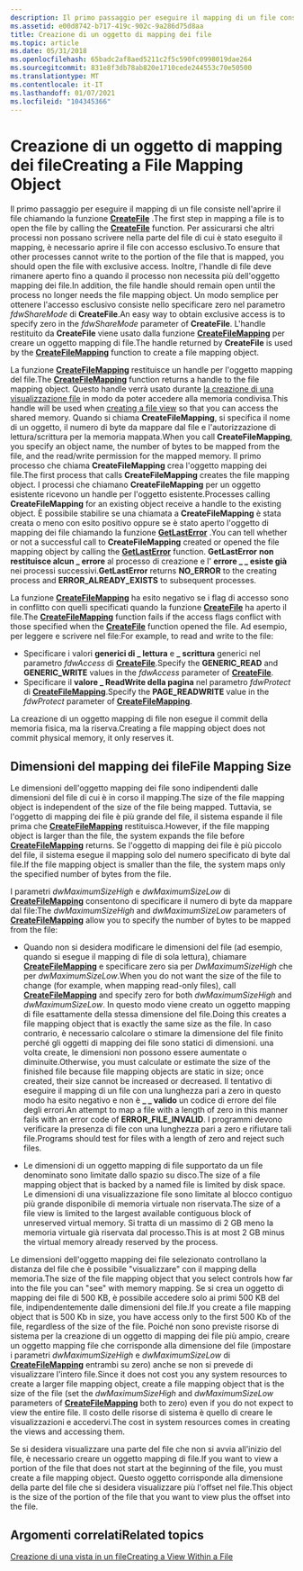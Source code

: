 ```yaml
---
description: Il primo passaggio per eseguire il mapping di un file consiste nell'aprire il file chiamando la funzione CreateFile.
ms.assetid: e00d8742-b717-419c-902c-9a286d75d8aa
title: Creazione di un oggetto di mapping dei file
ms.topic: article
ms.date: 05/31/2018
ms.openlocfilehash: 65badc2af8aed5211c2f5c590fc0998019dae264
ms.sourcegitcommit: 831e8f3db78ab820e1710cede244553c70e50500
ms.translationtype: MT
ms.contentlocale: it-IT
ms.lasthandoff: 01/07/2021
ms.locfileid: "104345366"
---
```

# <a name="creating-a-file-mapping-object"></a><span data-ttu-id="24d52-103">Creazione di un oggetto di mapping dei file</span><span class="sxs-lookup"><span data-stu-id="24d52-103">Creating a File Mapping Object</span></span>

<span data-ttu-id="24d52-104">Il primo passaggio per eseguire il mapping di un file consiste nell'aprire il file chiamando la funzione [**CreateFile**](/windows/win32/api/fileapi/nf-fileapi-createfilea) .</span><span class="sxs-lookup"><span data-stu-id="24d52-104">The first step in mapping a file is to open the file by calling the [**CreateFile**](/windows/win32/api/fileapi/nf-fileapi-createfilea) function.</span></span> <span data-ttu-id="24d52-105">Per assicurarsi che altri processi non possano scrivere nella parte del file di cui è stato eseguito il mapping, è necessario aprire il file con accesso esclusivo.</span><span class="sxs-lookup"><span data-stu-id="24d52-105">To ensure that other processes cannot write to the portion of the file that is mapped, you should open the file with exclusive access.</span></span> <span data-ttu-id="24d52-106">Inoltre, l'handle di file deve rimanere aperto fino a quando il processo non necessita più dell'oggetto mapping dei file.</span><span class="sxs-lookup"><span data-stu-id="24d52-106">In addition, the file handle should remain open until the process no longer needs the file mapping object.</span></span> <span data-ttu-id="24d52-107">Un modo semplice per ottenere l'accesso esclusivo consiste nello specificare zero nel parametro *fdwShareMode* di **CreateFile**.</span><span class="sxs-lookup"><span data-stu-id="24d52-107">An easy way to obtain exclusive access is to specify zero in the *fdwShareMode* parameter of **CreateFile**.</span></span> <span data-ttu-id="24d52-108">L'handle restituito da **CreateFile** viene usato dalla funzione [**CreateFileMapping**](/windows/desktop/api/WinBase/nf-winbase-createfilemappinga) per creare un oggetto mapping di file.</span><span class="sxs-lookup"><span data-stu-id="24d52-108">The handle returned by **CreateFile** is used by the [**CreateFileMapping**](/windows/desktop/api/WinBase/nf-winbase-createfilemappinga) function to create a file mapping object.</span></span>

<span data-ttu-id="24d52-109">La funzione [**CreateFileMapping**](/windows/desktop/api/WinBase/nf-winbase-createfilemappinga) restituisce un handle per l'oggetto mapping del file.</span><span class="sxs-lookup"><span data-stu-id="24d52-109">The [**CreateFileMapping**](/windows/desktop/api/WinBase/nf-winbase-createfilemappinga) function returns a handle to the file mapping object.</span></span> <span data-ttu-id="24d52-110">Questo handle verrà usato durante [la creazione di una visualizzazione file](creating-a-file-view.md) in modo da poter accedere alla memoria condivisa.</span><span class="sxs-lookup"><span data-stu-id="24d52-110">This handle will be used when [creating a file view](creating-a-file-view.md) so that you can access the shared memory.</span></span> <span data-ttu-id="24d52-111">Quando si chiama **CreateFileMapping**, si specifica il nome di un oggetto, il numero di byte da mappare dal file e l'autorizzazione di lettura/scrittura per la memoria mappata.</span><span class="sxs-lookup"><span data-stu-id="24d52-111">When you call **CreateFileMapping**, you specify an object name, the number of bytes to be mapped from the file, and the read/write permission for the mapped memory.</span></span> <span data-ttu-id="24d52-112">Il primo processo che chiama **CreateFileMapping** crea l'oggetto mapping dei file.</span><span class="sxs-lookup"><span data-stu-id="24d52-112">The first process that calls **CreateFileMapping** creates the file mapping object.</span></span> <span data-ttu-id="24d52-113">I processi che chiamano **CreateFileMapping** per un oggetto esistente ricevono un handle per l'oggetto esistente.</span><span class="sxs-lookup"><span data-stu-id="24d52-113">Processes calling **CreateFileMapping** for an existing object receive a handle to the existing object.</span></span> <span data-ttu-id="24d52-114">È possibile stabilire se una chiamata a **CreateFileMapping** è stata creata o meno con esito positivo oppure se è stato aperto l'oggetto di mapping dei file chiamando la funzione [**GetLastError**](/windows/win32/api/errhandlingapi/nf-errhandlingapi-getlasterror) .</span><span class="sxs-lookup"><span data-stu-id="24d52-114">You can tell whether or not a successful call to **CreateFileMapping** created or opened the file mapping object by calling the [**GetLastError**](/windows/win32/api/errhandlingapi/nf-errhandlingapi-getlasterror) function.</span></span> <span data-ttu-id="24d52-115">**GetLastError** **non restituisce alcun \_ errore** al processo di creazione e l' **errore \_ \_ esiste già** nei processi successivi.</span><span class="sxs-lookup"><span data-stu-id="24d52-115">**GetLastError** returns **NO\_ERROR** to the creating process and **ERROR\_ALREADY\_EXISTS** to subsequent processes.</span></span>

<span data-ttu-id="24d52-116">La funzione [**CreateFileMapping**](/windows/desktop/api/WinBase/nf-winbase-createfilemappinga) ha esito negativo se i flag di accesso sono in conflitto con quelli specificati quando la funzione [**CreateFile**](/windows/win32/api/fileapi/nf-fileapi-createfilea) ha aperto il file.</span><span class="sxs-lookup"><span data-stu-id="24d52-116">The [**CreateFileMapping**](/windows/desktop/api/WinBase/nf-winbase-createfilemappinga) function fails if the access flags conflict with those specified when the [**CreateFile**](/windows/win32/api/fileapi/nf-fileapi-createfilea) function opened the file.</span></span> <span data-ttu-id="24d52-117">Ad esempio, per leggere e scrivere nel file:</span><span class="sxs-lookup"><span data-stu-id="24d52-117">For example, to read and write to the file:</span></span>

-   <span data-ttu-id="24d52-118">Specificare i valori **generici di \_ lettura** e **\_ scrittura** generici nel parametro *fdwAccess* di [**CreateFile**](/windows/win32/api/fileapi/nf-fileapi-createfilea).</span><span class="sxs-lookup"><span data-stu-id="24d52-118">Specify the **GENERIC\_READ** and **GENERIC\_WRITE** values in the *fdwAccess* parameter of [**CreateFile**](/windows/win32/api/fileapi/nf-fileapi-createfilea).</span></span>
-   <span data-ttu-id="24d52-119">Specificare il **valore \_ ReadWrite della pagina** nel parametro *fdwProtect* di [**CreateFileMapping**](/windows/desktop/api/WinBase/nf-winbase-createfilemappinga).</span><span class="sxs-lookup"><span data-stu-id="24d52-119">Specify the **PAGE\_READWRITE** value in the *fdwProtect* parameter of [**CreateFileMapping**](/windows/desktop/api/WinBase/nf-winbase-createfilemappinga).</span></span>

<span data-ttu-id="24d52-120">La creazione di un oggetto mapping di file non esegue il commit della memoria fisica, ma la riserva.</span><span class="sxs-lookup"><span data-stu-id="24d52-120">Creating a file mapping object does not commit physical memory, it only reserves it.</span></span>

## <a name="file-mapping-size"></a><span data-ttu-id="24d52-121">Dimensioni del mapping dei file</span><span class="sxs-lookup"><span data-stu-id="24d52-121">File Mapping Size</span></span>

<span data-ttu-id="24d52-122">Le dimensioni dell'oggetto mapping dei file sono indipendenti dalle dimensioni del file di cui è in corso il mapping.</span><span class="sxs-lookup"><span data-stu-id="24d52-122">The size of the file mapping object is independent of the size of the file being mapped.</span></span> <span data-ttu-id="24d52-123">Tuttavia, se l'oggetto di mapping dei file è più grande del file, il sistema espande il file prima che [**CreateFileMapping**](/windows/desktop/api/WinBase/nf-winbase-createfilemappinga) restituisca.</span><span class="sxs-lookup"><span data-stu-id="24d52-123">However, if the file mapping object is larger than the file, the system expands the file before [**CreateFileMapping**](/windows/desktop/api/WinBase/nf-winbase-createfilemappinga) returns.</span></span> <span data-ttu-id="24d52-124">Se l'oggetto di mapping dei file è più piccolo del file, il sistema esegue il mapping solo del numero specificato di byte dal file.</span><span class="sxs-lookup"><span data-stu-id="24d52-124">If the file mapping object is smaller than the file, the system maps only the specified number of bytes from the file.</span></span>

<span data-ttu-id="24d52-125">I parametri *dwMaximumSizeHigh* e *dwMaximumSizeLow* di [**CreateFileMapping**](/windows/desktop/api/WinBase/nf-winbase-createfilemappinga) consentono di specificare il numero di byte da mappare dal file:</span><span class="sxs-lookup"><span data-stu-id="24d52-125">The *dwMaximumSizeHigh* and *dwMaximumSizeLow* parameters of [**CreateFileMapping**](/windows/desktop/api/WinBase/nf-winbase-createfilemappinga) allow you to specify the number of bytes to be mapped from the file:</span></span>

-   <span data-ttu-id="24d52-126">Quando non si desidera modificare le dimensioni del file (ad esempio, quando si esegue il mapping di file di sola lettura), chiamare [**CreateFileMapping**](/windows/desktop/api/WinBase/nf-winbase-createfilemappinga) e specificare zero sia per *DwMaximumSizeHigh* che per *dwMaximumSizeLow*.</span><span class="sxs-lookup"><span data-stu-id="24d52-126">When you do not want the size of the file to change (for example, when mapping read-only files), call [**CreateFileMapping**](/windows/desktop/api/WinBase/nf-winbase-createfilemappinga) and specify zero for both *dwMaximumSizeHigh* and *dwMaximumSizeLow*.</span></span> <span data-ttu-id="24d52-127">In questo modo viene creato un oggetto mapping di file esattamente della stessa dimensione del file.</span><span class="sxs-lookup"><span data-stu-id="24d52-127">Doing this creates a file mapping object that is exactly the same size as the file.</span></span> <span data-ttu-id="24d52-128">In caso contrario, è necessario calcolare o stimare la dimensione del file finito perché gli oggetti di mapping dei file sono statici di dimensioni. una volta create, le dimensioni non possono essere aumentate o diminuite.</span><span class="sxs-lookup"><span data-stu-id="24d52-128">Otherwise, you must calculate or estimate the size of the finished file because file mapping objects are static in size; once created, their size cannot be increased or decreased.</span></span> <span data-ttu-id="24d52-129">Il tentativo di eseguire il mapping di un file con una lunghezza pari a zero in questo modo ha esito negativo e non è **\_ \_ valido** un codice di errore del file degli errori.</span><span class="sxs-lookup"><span data-stu-id="24d52-129">An attempt to map a file with a length of zero in this manner fails with an error code of **ERROR\_FILE\_INVALID**.</span></span> <span data-ttu-id="24d52-130">I programmi devono verificare la presenza di file con una lunghezza pari a zero e rifiutare tali file.</span><span class="sxs-lookup"><span data-stu-id="24d52-130">Programs should test for files with a length of zero and reject such files.</span></span>

-   <span data-ttu-id="24d52-131">Le dimensioni di un oggetto mapping di file supportato da un file denominato sono limitate dallo spazio su disco.</span><span class="sxs-lookup"><span data-stu-id="24d52-131">The size of a file mapping object that is backed by a named file is limited by disk space.</span></span> <span data-ttu-id="24d52-132">Le dimensioni di una visualizzazione file sono limitate al blocco contiguo più grande disponibile di memoria virtuale non riservata.</span><span class="sxs-lookup"><span data-stu-id="24d52-132">The size of a file view is limited to the largest available contiguous block of unreserved virtual memory.</span></span> <span data-ttu-id="24d52-133">Si tratta di un massimo di 2 GB meno la memoria virtuale già riservata dal processo.</span><span class="sxs-lookup"><span data-stu-id="24d52-133">This is at most 2 GB minus the virtual memory already reserved by the process.</span></span>

<span data-ttu-id="24d52-134">Le dimensioni dell'oggetto mapping dei file selezionato controllano la distanza del file che è possibile "visualizzare" con il mapping della memoria.</span><span class="sxs-lookup"><span data-stu-id="24d52-134">The size of the file mapping object that you select controls how far into the file you can "see" with memory mapping.</span></span> <span data-ttu-id="24d52-135">Se si crea un oggetto di mapping dei file di 500 KB, è possibile accedere solo ai primi 500 KB del file, indipendentemente dalle dimensioni del file.</span><span class="sxs-lookup"><span data-stu-id="24d52-135">If you create a file mapping object that is 500 Kb in size, you have access only to the first 500 Kb of the file, regardless of the size of the file.</span></span> <span data-ttu-id="24d52-136">Poiché non sono previste risorse di sistema per la creazione di un oggetto di mapping dei file più ampio, creare un oggetto mapping file che corrisponde alla dimensione del file (impostare i parametri *dwMaximumSizeHigh* e *dwMaximumSizeLow* di [**CreateFileMapping**](/windows/desktop/api/WinBase/nf-winbase-createfilemappinga) entrambi su zero) anche se non si prevede di visualizzare l'intero file.</span><span class="sxs-lookup"><span data-stu-id="24d52-136">Since it does not cost you any system resources to create a larger file mapping object, create a file mapping object that is the size of the file (set the *dwMaximumSizeHigh* and *dwMaximumSizeLow* parameters of [**CreateFileMapping**](/windows/desktop/api/WinBase/nf-winbase-createfilemappinga) both to zero) even if you do not expect to view the entire file.</span></span> <span data-ttu-id="24d52-137">Il costo delle risorse di sistema è quello di creare le visualizzazioni e accedervi.</span><span class="sxs-lookup"><span data-stu-id="24d52-137">The cost in system resources comes in creating the views and accessing them.</span></span>

<span data-ttu-id="24d52-138">Se si desidera visualizzare una parte del file che non si avvia all'inizio del file, è necessario creare un oggetto mapping di file.</span><span class="sxs-lookup"><span data-stu-id="24d52-138">If you want to view a portion of the file that does not start at the beginning of the file, you must create a file mapping object.</span></span> <span data-ttu-id="24d52-139">Questo oggetto corrisponde alla dimensione della parte del file che si desidera visualizzare più l'offset nel file.</span><span class="sxs-lookup"><span data-stu-id="24d52-139">This object is the size of the portion of the file that you want to view plus the offset into the file.</span></span>

## <a name="related-topics"></a><span data-ttu-id="24d52-140">Argomenti correlati</span><span class="sxs-lookup"><span data-stu-id="24d52-140">Related topics</span></span>

<dl> <dt>

[<span data-ttu-id="24d52-141">Creazione di una vista in un file</span><span class="sxs-lookup"><span data-stu-id="24d52-141">Creating a View Within a File</span></span>](creating-a-view-within-a-file.md)
</dt> </dl>

 

 
